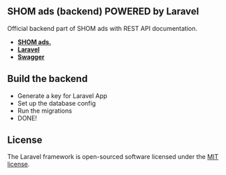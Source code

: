 ## SHOM ads (backend) POWERED by Laravel

Official backend part of SHOM ads with REST API documentation.

- **[SHOM ads.](https://shom.tj/)**
- **[Laravel](https://laravel.com/)**
- **[Swagger](https://swagger.io/)**

## Build the backend

- Generate a key for Laravel App
- Set up the database config
- Run the migrations
- DONE!

## License

The Laravel framework is open-sourced software licensed under the [MIT license](https://opensource.org/licenses/MIT).
